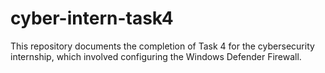 # cyber-intern-task4
This repository documents the completion of Task 4 for the cybersecurity internship, which involved configuring the Windows Defender Firewall.
